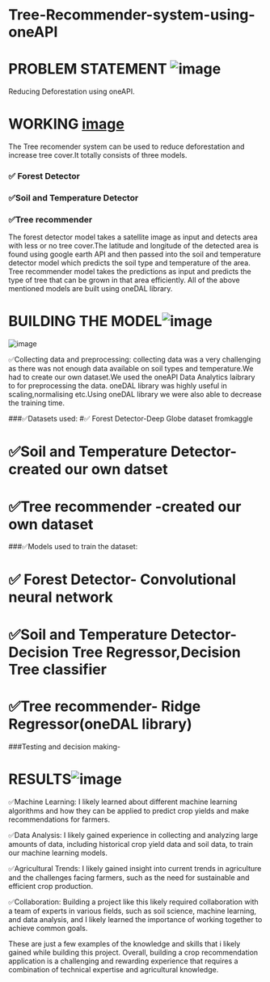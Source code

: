 # Tree-Recommender-system-using-oneAPI
# PROBLEM STATEMENT ![image](https://user-images.githubusercontent.com/72274851/218500470-ec078b99-0a50-4b06-a2df-c09e47ecc187.png)
Reducing Deforestation using oneAPI.

# WORKING [image](https://user-images.githubusercontent.com/72274851/218503394-b52dfcc9-0620-4f44-94f5-46a09a5cc970.png)

The Tree recomender system can be used to reduce deforestation and increase tree cover.It totally consists of three models. 
### ✅ Forest Detector

### ✅Soil and Temperature Detector

### ✅Tree recommender 

The forest detector model takes a satellite image as input and detects area with less or no tree cover.The latitude and longitude of the detected area is found using google earth API and then passed into the soil and temperature detector model which predicts the soil type and temperature of the area. Tree recommender model takes the predictions as input and predicts the type of tree that can be grown in that area efficiently. 
All of the above mentioned models are built using oneDAL library.


# BUILDING THE MODEL![image](https://user-images.githubusercontent.com/72274851/218499685-e8d445fc-e35e-4ab5-abc1-c32462592603.png)


![image](https://user-images.githubusercontent.com/72274851/220130227-3c48e87b-3e68-4f1c-b0e4-8e3ad9a4805a.png)

✅Collecting data and preprocessing: collecting data was a very challenging as there was not enough data available on soil types and temperature.We had to create our own dataset.We used the oneAPI Data Analytics laibrary to for preprocessing the data. oneDAL library was highly useful in scaling,normalising etc.Using oneDAL library we were also able to decrease the training time.

###✅Datasets used:
#✅ Forest Detector-Deep Globe dataset fromkaggle

# ✅Soil and Temperature Detector-created our own datset

# ✅Tree recommender -created our own dataset


###✅Models used to train the dataset:
# ✅ Forest Detector- Convolutional neural network

# ✅Soil and Temperature Detector- Decision Tree Regressor,Decision Tree classifier

# ✅Tree recommender- Ridge Regressor(oneDAL library)

###Testing and decision making-

# RESULTS![image](https://user-images.githubusercontent.com/72274851/218502434-f6e66043-0db0-4f85-b7f4-f33b2d33df1f.png)



✅Machine Learning: I likely learned about different machine learning algorithms and how they can be applied to predict crop yields and make recommendations for farmers.

✅Data Analysis: I likely gained experience in collecting and analyzing large amounts of data, including historical crop yield data and soil data, to train our machine learning models.

✅Agricultural Trends: I likely gained insight into current trends in agriculture and the challenges facing farmers, such as the need for sustainable and efficient crop production.

✅Collaboration: Building a project like this likely required collaboration with a team of experts in various fields, such as soil science, machine learning, and data analysis, and I likely learned the importance of working together to achieve common goals.

These are just a few examples of the knowledge and skills that i likely gained while building this project. 
Overall, building a crop recommendation application is a challenging and rewarding experience that requires a combination of technical expertise and agricultural knowledge.



